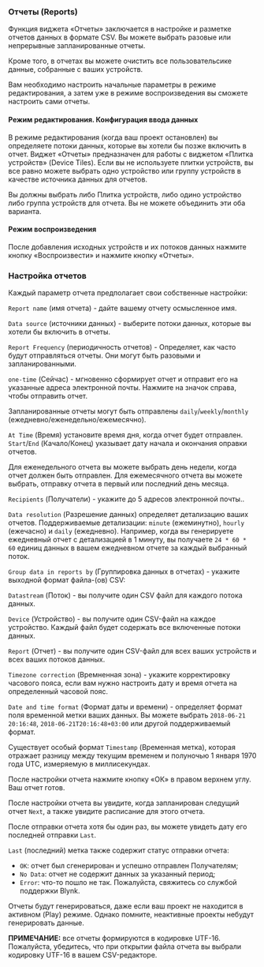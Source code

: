 
### Отчеты (Reports)

Функция виджета «Отчеты» заключается в настройке и разметке отчетов данных в формате CSV. Вы можете выбрать разовые или непрерывные запланированные отчеты.

Кроме того, в отчетах вы можете очистить все пользовательсике данные, собранные с ваших устройств.

Вам необходимо настроить начальные параметры в режиме редактирования, а затем уже в режиме воспроизведения вы сможете настроить сами отчеты.

#### Режим редактирования. Конфигурация ввода данных

В режиме редактирования (когда ваш проект остановлен) вы определяете потоки данных, которые вы хотели бы позже включить в отчет.
Виджет «Отчеты» предназначен для работы с виджетом «Плитка устройств» (Device Tiles). Если вы не используете плитки устройств, вы все равно можете выбрать одно устройство или группу устройств в качестве источника данных для отчетов.

Вы должны выбрать либо Плитка устройств, либо одино устройство либо группа устройств для отчета. Вы не можете объединить эти оба варианта.

#### Режим воспроизведения 

После добавления исходных устройств и их потоков данных нажмите кнопку «Воспроизвести» и нажмите кнопку «Отчеты».

### Настройка отчетов

Каждый параметр отчета предполагает свои собственные настройки:

```Report name``` (имя отчета) -  дайте вашему отчету осмысленное имя.

```Data source``` (источники данных) - выберите потоки данных, которые вы хотели бы включить в отчеты.

```Report Frequency``` (периодичность отчетов) -  Определяет, как часто будут отправляться отчеты. Они могут быть разовыми и запланированными.

```one-time``` (Сейчас) -  мгновенно сформирует отчет и отправит его на указанные адреса электронной почты. Нажмите на значок справа, чтобы отправить отчет.

Запланированные отчеты могут быть отправлены ```daily```/```weekly```/```monthly``` (ежедневно/еженедельно/ежемесячно).

 ```At Time``` (Время)  установите время дня, когда отчет будет отправлен.
 ```Start```/```End``` (Качало/Конец) указывает дату начала и окончания оправки отчетов.

Для еженедельного отчета вы можете выбрать день недели, когда отчет должен быть отправлен.
Для ежемесячного отчета вы можете выбрать, отправку отчета в первый или последний день месяца.

```Recipients``` (Получатели) -  укажите до 5 адресов электронной почты..

```Data resolution``` (Разрешение данных) определяет детализацию ваших отчетов.  Поддерживаемые детализации: ```minute``` (ежеминутно), ```hourly``` (ежечасно) и ```daily``` (ежедневно).
Например, когда вы генерируете ежедневный отчет с детализацией в 1 минуту, вы получаете ```24 * 60 * 60``` единиц данных в вашем ежедневном отчете за каждый выбранный поток.

```Group data in reports by``` (Группировка данных в отчетах) -  укажите выходной формат файла-(ов) CSV:

```Datastream``` (Поток) - вы получите один CSV файл для каждого потока данных.

```Device``` (Устройство) - вы получите один CSV-файл на каждое устройство. Каждый файл будет содержать все включенные потоки данных.

```Report``` (Отчет) - вы получите один CSV-файл для всех ваших устройств и всех ваших потоков данных.

```Timezone correction``` (Времненная зона) -  укажите корректировку часового пояса, если вам нужно настроить дату и время отчета на определенный часовой пояс.

```Date and time format``` (Формат даты и времени) -  определяет формат поля временной метки ваших данных.
Вы можете выбрать ```2018-06-21 20:16:48```, ```2018-06-21T20:16:48+03:00``` или другой поддерживаемый формат.

Существует особый формат ```Timestamp``` (Временная метка), которая отражает разницу между текущим временем и полуночью 1 января 1970 года UTC, измеряемую в миллисекундах.

После настройки отчета нажмите кнопку «ОК» в правом верхнем углу. Ваш отчет готов.

После настройки отчета вы увидите, когда запланирован следущий отчет ```Next```, а также увидите расписание для этого отчета.

После отправки отчета хотя бы один раз, вы можете увидеть дату его последней отправки ```Last```.

```Last``` (последний) метка также содержит статус отправки отчета:

  - ```OK```:  отчет был сгенерирован и успешно отправлен Получателям;
  - ```No Data```: отчет не содержит данных за указанный период;
  - ```Error```:  что-то пошло не так. Пожалуйста, свяжитесь со службой поддержки Blynk.

Отчеты будут генерироваться, даже если ваш проект не находится в активном (Play) режиме. Однако помните, неактивные проекты небудут генерировать данные.

**ПРИМЕЧАНИЕ:** все отчеты формируются в кодировке UTF-16. Пожалуйста, убедитесь, что при открытии файла отчета вы выбрали кодировку UTF-16 в вашем CSV-редакторе.
